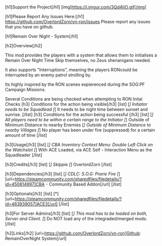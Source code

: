 [h1]Support the Project[/h1]
[img]https://i.imgur.com/3Qd4tiO.gif[/img]

[h1]Please Report Any Issues Here:[/h1]
https://github.com/OverlordZorn/vn-ron/issues
Please report any issues that you have on github.

[h1]Remain Over Night - System[/h1]

[h2]Overview[/h2]

This mod provides the players with a system that allows them to initialises a Remain Over Night Time Skip themselves, no Zeus shenanigans needed.

It also supports "Interruptions", meaning the players RONcould be interrupted by an enemy patrol strolling by.

Its highly inspired by the RON scenes expierenced during the SOG:PF Campaign Missions.

Several Conditions are being checked when attempting to RON Inital Checks
[h3] Conditions for the action being visible[/h3]
[list]
[*]    Initiator needs to be Squadlead
[*]    It needs to be night time between sunset and sunrise.
[/list]
[h3] Conditions for the action being successful [/h3]
[list]
[*]    All players need to be within a certain range to the Initiator
[*]    Outside of Minimum Distance to nearby Enemies
[*]    Outside of Minimum Distance to nearby Villages
[*]    No player has been under fire (suppressed) for a certain amount of time
[/list]


[h3]Usage[/h3]
[list]
[*] CBA Inventory Context Menu: Double Left Click on the Watchslot
[*] With ACE Loaded, via ACE Self - Interaction Menu as the Squadleader
[/list]

[h3]Credits[/h3]
[list]
[*] Skippie
[*] OverlordZorn
[/list]

[h3]Dependencies[/h3]
[list]
[*] CDLC: S.O.G: Prarie Fire
[*] [url=https://steamcommunity.com/sharedfiles/filedetails/?id=450814997]CBA - Community Based Addon[/url]
[/list]

[h3]Optionals[/h3]
[list]
[*] [url=https://steamcommunity.com/sharedfiles/filedetails/?id=463939057]ACE3[/url]
[/list]


[h3]For Server Admins[/h3]
[list]
[*] This mod has to be loaded on both, Server and Client.
[*] Do NOT load any of the integraded/merged mods.
[/list]


[h2]Links[/h2]
[url=https://github.com/OverlordZorn/vn-ron]Github: RemainOverNight System[/url]